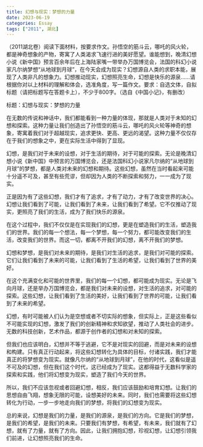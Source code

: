 ```yaml
---
title: 幻想与现实：梦想的力量
date: 2023-06-19
categories: Essay
tags: ["2011", 湖北]
---
```


（2011湖北卷）阅读下面材料，按要求作文。孙悟空的筋斗云，哪吒的风火轮，都是神奇想象的产物，寄寓了人类渴求飞速行进的美好愿望。谁能想到，晚清幻想小说《新中国》预言百余年后在上海陆家嘴一带举办万国博览会，法国的科幻小说家凡尔纳梦想“从地球到月球”，在今天会成为现实？幻想源自人类的求职本能，展现了人类非凡的想象力。幻想推动现实，幻想照亮生命，幻想是快乐的源泉……请根据你对以上材料的理解和体会，选准角度，写一篇作文。要求：自选文体，自拟标题（请把标题写在答题卡上），不少于800字。（选自《中国小记》，有删改）

标题：幻想与现实：梦想的力量

在无数的传说和神话中，我们都能看到一种力量的体现，那就是人类对于未知的幻想和探索。这种力量让我们创造出了孙悟空的筋斗云，哪吒的风火轮等神奇的想象，寄寓着我们对于超越现实，追求更快、更高、更远的渴望。这种力量不仅仅存在于我们的想象之中，更在实际生活中得到了显现。

幻想，是我们对于未来的设想，对于生活的期待，对于可能的探索。无论是晚清幻想小说《新中国》中预言的万国博览会，还是法国科幻小说家凡尔纳的“从地球到月球”的梦想，都是人类对未来的幻想和期待。这些幻想，虽然在当时看起来可能十分遥不可及，甚至有些荒谬，但却因为人类的不断探索和努力，一一成为了现实。

正是因为有了这些幻想，我们才有了追求，才有了动力，才有了改变世界的决心。幻想让我们看到了可能，让我们看到了未来，让我们看到了希望。它不仅推动了现实，更照亮了我们的生活，成为了我们快乐的源泉。

在这个过程中，我们不仅仅是在实现我们的幻想，更是在塑造我们的生活，塑造我们的世界。我们的每一个想法，每一个梦想，每一个努力，都可能改变我们的生活，改变我们的世界。而这一切，都离不开我们的幻想，离不开我们的梦想。

幻想和梦想，是我们对未来的期待，是我们对生活的追求，是我们对可能的探索。它们让我们看到了未来的可能，让我们看到了生活的希望，让我们看到了世界的美好。

在这个充满变化和可能的世界里，我们的每一个幻想，都可能成为现实。无论是飞向月球，还是举办万国博览会，都是我们对未来的设想，对生活的追求，对可能的探索。这些幻想，让我们看到了生活的美好，让我们看到了世界的可能，让我们看到了未来的希望。

幻想，有时可能被人们认为是空想或者不切实际的想象，但实际上，正是这些看似不可能实现的幻想，激发了我们的创新精神和求知欲望，推动了人类社会的进步。无数的科技创新，艺术作品，都源于创作者的幻想和对未知的探索。

但我们也应该明白，幻想并不等于逃避，它不是对现实的回避，而是对未来的设想和构建。只有真正行动起来，将这些幻想转化为具体的目标，付诸实践，我们才能真正的将梦想变为现实。就像凡尔纳的“从地球到月球”，在他的时代，这看似是遥不可及的幻想，但在我们这个时代，这已经成为了现实。这都得益于无数科学家的探索和实践，他们将幻想变为现实，塑造了我们今天的世界。

所以，我们不应该忽视或者回避幻想，相反，我们应该鼓励和培育幻想。让我们的思想自由飞翔，想象无限的可能，设想美好的未来。同时，我们也需要将这些幻想转化为行动，一步一步地走向我们的梦想，将我们的幻想变为现实。

总的来说，幻想是我们的力量，是我们的源泉，是我们的方向。它是我们的梦想，是我们的希望，是我们的未来。只要我们有梦想，有希望，有未来，我们就有了幻想，就有了力量，就有了方向。因此，让我们拥抱幻想，珍视幻想，让幻想引领我们前进，让幻想照亮我们的生命。